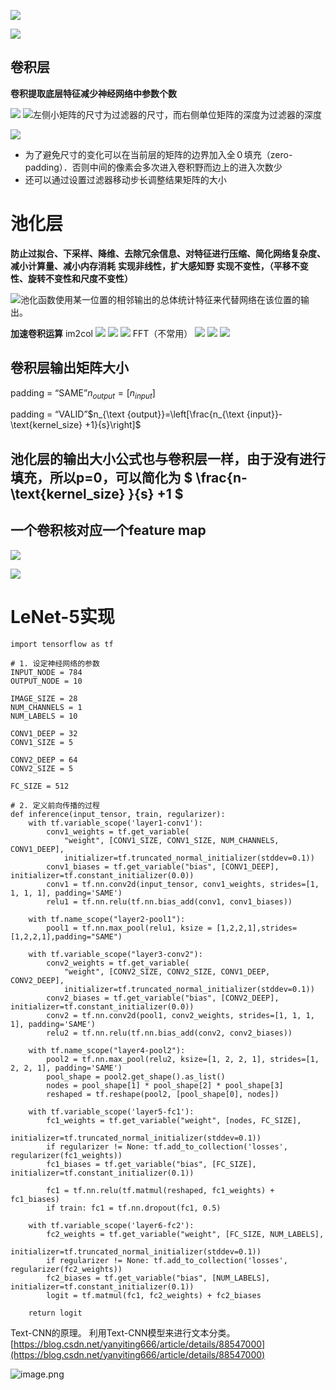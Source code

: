 ![](https://upload-images.jianshu.io/upload_images/18339009-4c00b0451280e2f8.png?imageMogr2/auto-orient/strip%7CimageView2/2/w/1240)

![](https://upload-images.jianshu.io/upload_images/18339009-3adce96cd54eb3f2.png?imageMogr2/auto-orient/strip%7CimageView2/2/w/1240)

## 卷积层
**卷积提取底层特征减少神经网络中参数个数**

![](https://upload-images.jianshu.io/upload_images/18339009-9ff2bf3400efde22.png?imageMogr2/auto-orient/strip%7CimageView2/2/w/1240)
![左侧小矩阵的尺寸为过滤器的尺寸，而右侧单位矩阵的深度为过滤器的深度
](https://upload-images.jianshu.io/upload_images/18339009-83bf8425d394ccdd.png?imageMogr2/auto-orient/strip%7CimageView2/2/w/1240)

![](https://upload-images.jianshu.io/upload_images/18339009-bdf823c5a2c28959.png?imageMogr2/auto-orient/strip%7CimageView2/2/w/1240)
- 为了避免尺寸的变化可以在当前层的矩阵的边界加入全０填充（zero-padding）．否则中间的像素会多次进入卷积野而边上的进入次数少
- 还可以通过设置过滤器移动步长调整结果矩阵的大小

# 池化层
**防止过拟合、下采样、降维、去除冗余信息、对特征进行压缩、简化网络复杂度、减小计算量、减小内存消耗**
**实现非线性，扩大感知野**
**实现不变性，（平移不变性、旋转不变性和尺度不变性）**

![池化函数使用某一位置的相邻输出的总体统计特征来代替网络在该位置的输出。](https://upload-images.jianshu.io/upload_images/18339009-8b04d457c6018029.png?imageMogr2/auto-orient/strip%7CimageView2/2/w/1240)




**加速卷积运算**
im2col
![](https://upload-images.jianshu.io/upload_images/18339009-6e6de559a8775ac5.png?imageMogr2/auto-orient/strip%7CimageView2/2/w/1240)
![](https://upload-images.jianshu.io/upload_images/18339009-2eec3ec53bdba4a0.png?imageMogr2/auto-orient/strip%7CimageView2/2/w/1240)
![](https://upload-images.jianshu.io/upload_images/18339009-5924a4c0dbe607ab.png?imageMogr2/auto-orient/strip%7CimageView2/2/w/1240)
FFT（不常用）
![](https://upload-images.jianshu.io/upload_images/18339009-60402719caab3bfa.png?imageMogr2/auto-orient/strip%7CimageView2/2/w/1240)
![](https://upload-images.jianshu.io/upload_images/18339009-0585eb6db952abd3.png?imageMogr2/auto-orient/strip%7CimageView2/2/w/1240)
![](https://upload-images.jianshu.io/upload_images/18339009-ff535562ada70c9f.png?imageMogr2/auto-orient/strip%7CimageView2/2/w/1240)




## 卷积层输出矩阵大小
padding = “SAME”$n_{output}=[  n_{input}  ]$

padding = “VALID”$n_{\text {output}}=\left[\frac{n_{\text {input}}- \text{kernel_size} +1}{s}\right]$

## 池化层的输出大小公式也与卷积层一样，由于没有进行填充，所以p=0，可以简化为  $ \frac{n-  \text{kernel_size} }{s} +1 $




## 一个卷积核对应一个feature map
![](https://upload-images.jianshu.io/upload_images/18339009-c7cd01c735e57672.png?imageMogr2/auto-orient/strip%7CimageView2/2/w/1240)

![](https://upload-images.jianshu.io/upload_images/18339009-e6be19d861ab23cf.png?imageMogr2/auto-orient/strip%7CimageView2/2/w/1240)
# LeNet-5实现
```
import tensorflow as tf

# 1. 设定神经网络的参数
INPUT_NODE = 784
OUTPUT_NODE = 10

IMAGE_SIZE = 28
NUM_CHANNELS = 1
NUM_LABELS = 10

CONV1_DEEP = 32
CONV1_SIZE = 5

CONV2_DEEP = 64
CONV2_SIZE = 5

FC_SIZE = 512

# 2. 定义前向传播的过程
def inference(input_tensor, train, regularizer):
    with tf.variable_scope('layer1-conv1'):
        conv1_weights = tf.get_variable(
            "weight", [CONV1_SIZE, CONV1_SIZE, NUM_CHANNELS, CONV1_DEEP],
            initializer=tf.truncated_normal_initializer(stddev=0.1))
        conv1_biases = tf.get_variable("bias", [CONV1_DEEP], initializer=tf.constant_initializer(0.0))
        conv1 = tf.nn.conv2d(input_tensor, conv1_weights, strides=[1, 1, 1, 1], padding='SAME')
        relu1 = tf.nn.relu(tf.nn.bias_add(conv1, conv1_biases))

    with tf.name_scope("layer2-pool1"):
        pool1 = tf.nn.max_pool(relu1, ksize = [1,2,2,1],strides=[1,2,2,1],padding="SAME")

    with tf.variable_scope("layer3-conv2"):
        conv2_weights = tf.get_variable(
            "weight", [CONV2_SIZE, CONV2_SIZE, CONV1_DEEP, CONV2_DEEP],
            initializer=tf.truncated_normal_initializer(stddev=0.1))
        conv2_biases = tf.get_variable("bias", [CONV2_DEEP], initializer=tf.constant_initializer(0.0))
        conv2 = tf.nn.conv2d(pool1, conv2_weights, strides=[1, 1, 1, 1], padding='SAME')
        relu2 = tf.nn.relu(tf.nn.bias_add(conv2, conv2_biases))

    with tf.name_scope("layer4-pool2"):
        pool2 = tf.nn.max_pool(relu2, ksize=[1, 2, 2, 1], strides=[1, 2, 2, 1], padding='SAME')
        pool_shape = pool2.get_shape().as_list()
        nodes = pool_shape[1] * pool_shape[2] * pool_shape[3]
        reshaped = tf.reshape(pool2, [pool_shape[0], nodes])

    with tf.variable_scope('layer5-fc1'):
        fc1_weights = tf.get_variable("weight", [nodes, FC_SIZE],
                                      initializer=tf.truncated_normal_initializer(stddev=0.1))
        if regularizer != None: tf.add_to_collection('losses', regularizer(fc1_weights))
        fc1_biases = tf.get_variable("bias", [FC_SIZE], initializer=tf.constant_initializer(0.1))

        fc1 = tf.nn.relu(tf.matmul(reshaped, fc1_weights) + fc1_biases)
        if train: fc1 = tf.nn.dropout(fc1, 0.5)

    with tf.variable_scope('layer6-fc2'):
        fc2_weights = tf.get_variable("weight", [FC_SIZE, NUM_LABELS],
                                      initializer=tf.truncated_normal_initializer(stddev=0.1))
        if regularizer != None: tf.add_to_collection('losses', regularizer(fc2_weights))
        fc2_biases = tf.get_variable("bias", [NUM_LABELS], initializer=tf.constant_initializer(0.1))
        logit = tf.matmul(fc1, fc2_weights) + fc2_biases

    return logit
```



Text-CNN的原理。
利用Text-CNN模型来进行文本分类。 
[https://blog.csdn.net/yanyiting666/article/details/88547000](https://blog.csdn.net/yanyiting666/article/details/88547000)

![image.png](https://upload-images.jianshu.io/upload_images/18339009-2a3c54643144d52d.png?imageMogr2/auto-orient/strip%7CimageView2/2/w/1240)

